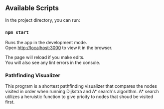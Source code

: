
## Available Scripts

In the project directory, you can run:

### `npm start`

Runs the app in the development mode.<br />
Open [http://localhost:3000](http://localhost:3000) to view it in the browser.

The page will reload if you make edits.<br />
You will also see any lint errors in the console.

### Pathfinding Visualizer

This program is a shortest pathfinding visualizer that compares the nodes visited in order when running Dijkstra and A* search's algorithm. A* search utilizes a heruistic function to give prioity to nodes that shoud be visited first.


